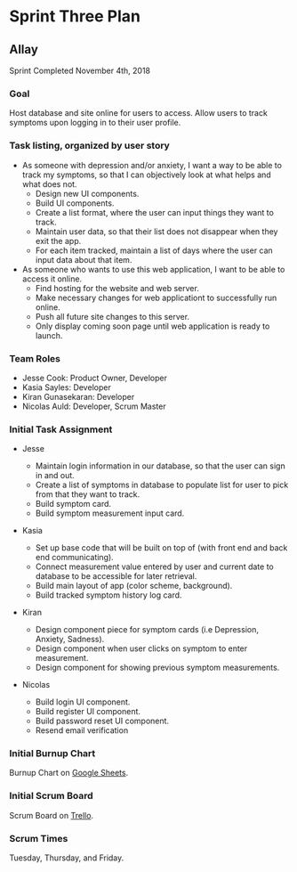 # Sprint Three Plan
## Allay
Sprint Completed November 4th, 2018

### Goal
Host database and site online for users to access.
Allow users to track symptoms upon logging in to their user profile.

### Task listing, organized by user story
* As someone with depression and/or anxiety, I want a way to be able to track my symptoms, so that I can objectively look at what helps and what does not.
  * Design new UI components.
  * Build UI components.
  * Create a list format, where the user can input things they want to track.
  * Maintain user data, so that their list does not disappear when they exit the app.
  * For each item tracked, maintain a list of days where the user can input data about that item.
* As someone who wants to use this web application, I want to be able to access it online.
  * Find hosting for the website and web server.
  * Make necessary changes for web applicationt to successfully run online.
  * Push all future site changes to this server.
  * Only display coming soon page until web application is ready to launch.

### Team Roles
* Jesse Cook: Product Owner, Developer
* Kasia Sayles: Developer
* Kiran Gunasekaran: Developer
* Nicolas Auld: Developer, Scrum Master

### Initial Task Assignment
* Jesse
  * Maintain login information in our database, so that the user can sign in and out.
  * Create a list of symptoms in database to populate list for user to pick from that they want to track.
  * Build symptom card.
  * Build symptom measurement input card.

* Kasia
  * Set up base code that will be built on top of (with front end and back end communicating).
  * Connect measurement value entered by user and current date to database to be accessible for later retrieval.
  * Build main layout of app (color scheme, background).
  * Build tracked symptom history log card.
  
* Kiran
  * Design component piece for symptom cards (i.e Depression, Anxiety, Sadness).
  * Design component when user clicks on symptom to enter measurement.
  * Design component for showing previous symptom measurements.
  
* Nicolas
  * Build login UI component.
  * Build register UI component.
  * Build password reset UI component. 
  * Resend email verification
   
### Initial Burnup Chart
Burnup Chart on [Google Sheets](https://docs.google.com/spreadsheets/d/e/2PACX-1vTgKDq4kzj3k__X4G5wamCIVrsapfZjaHaC0VOJ1-bKEcXj_wxliMZOC-eajdsDOaCD162aMhrGOVra/pubchart?oid=81807857&format=image).
 
### Initial Scrum Board
Scrum Board on [Trello](https://trello.com/b/cSMj7mNS/sprint-2-scrum-board).
 
### Scrum Times
Tuesday, Thursday, and Friday.
